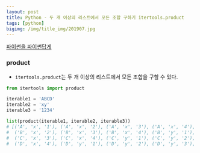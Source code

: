 ```yaml
---
layout: post
title: Python - 두 개 이상의 리스트에서 모든 조합 구하기 itertools.product
tags: [python]
bigimg: /img/title_img/201907.jpg
---
```


[파이썬을 파이썬답게](https://programmers.co.kr/learn/courses/4008/lessons/12835)

### product
* `itertools.product`는 두 개 이상의 리스트에서 모든 조합을 구할 수 있다.

```python
from itertools import product

iterable1 = 'ABCD'
iterable2 = 'xy'
iterable3 = '1234'

list(product(iterable1, iterable2, iterable3))
# [('A', 'x', '1'), ('A', 'x', '2'), ('A', 'x', '3'), ('A', 'x', '4'), ('A', 'y', '1'), ('A', 'y', '2'), ('A', 'y', '3'), ('A', 'y', '4'), ('B', 'x', '1'),
#  ('B', 'x', '2'), ('B', 'x', '3'), ('B', 'x', '4'), ('B', 'y', '1'), ('B', 'y', '2'), ('B', 'y', '3'), ('B', 'y', '4'), ('C', 'x', '1'), ('C', 'x', '2'),
#  ('C', 'x', '3'), ('C', 'x', '4'), ('C', 'y', '1'), ('C', 'y', '2'), ('C', 'y', '3'), ('C', 'y', '4'), ('D', 'x', '1'), ('D', 'x', '2'), ('D', 'x', '3'),
#  ('D', 'x', '4'), ('D', 'y', '1'), ('D', 'y', '2'), ('D', 'y', '3'), ('D', 'y', '4')]
```
